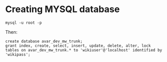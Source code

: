 # Creating MYSQL database

    mysql -u root -p

Then:

    create database avar_dev_mw_trunk;
    grant index, create, select, insert, update, delete, alter, lock tables on avar_dev_mw_trunk.* to 'wikiuser'@'localhost' identified by 'wikipass';
